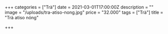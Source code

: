 +++
categories = ["Trà"]
date = 2021-03-01T17:00:00Z
description = ""
image = "/uploads/tra-atiso-nong.jpg"
price = "32.000"
tags = ["Trà"]
title = "Trà atiso nóng"

+++
